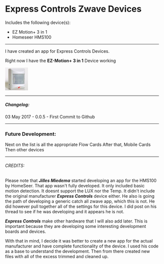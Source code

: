 # Express Controls Zwave Devices

Includes the following device(s):

 * EZ Motion+ 3 in 1
 * Homeseer HMS100


----------


I have created an app for Express Controls Devices.

Right now I have the **EZ-Motion+ 3 in 1** Device working

![alt text](https://raw.githubusercontent.com/konradwalsh/com.sharedfunctions.homey-expresscontrols/master/drivers/EZ31/images/small.jpg "EZ Motion + 3 in 1")


----------


##### Changelog:

03 May 2017 - 0.0.5 - First Commit to Github


----------


### Future Development:

Next on the list is all the appropriate Flow Cards
After that, Mobile Cards
Then other devices


----------


###### CREDITS:

Please note that ***Jilles Miedema*** started developing an app for the HMS100 by HomeSeer. That app wasn't fully developed. It only included basic motion detection. It doesnt support the LUX nor the Temp. It didn't include the original manufacturer ***Express Controls*** device either. He also is going the path of developing a generic catch all zwave app, which this is not. He did however pull together all of the settings for this device. I did post on his thread to see if he was developing and it appears he is not.

***Express Controls*** make other hardware that I will also add later. This is important because they are developing some interesting development boards and devices. 

With that in mind, I decide it was better to create a new app for the actual manufacturer and have complete functionality of the device. I used his code as a base to understand the development. Then from there created new files with all of the excess trimmed and cleaned up.


